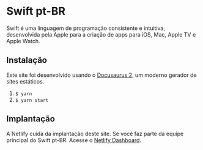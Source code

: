 # Swift pt-BR

Swift é uma linguagem de programação consistente e intuitiva, desenvolvida pela Apple para a criação de apps para iOS, Mac, Apple TV e Apple Watch.

## Instalação

Este site foi desenvolvido usando o [Docusaurus 2](https://docusaurus.io/), um moderno gerador de sites estáticos.

1. `$ yarn`
2. `$ yarn start`

## Implantação

A Netlify cuida da implantação deste site. Se você faz parte da equipe principal do Swift pt-BR. Acesse o [Netlify Dashboard](https://app.netlify.com/sites/swift-ptbr/overview).
